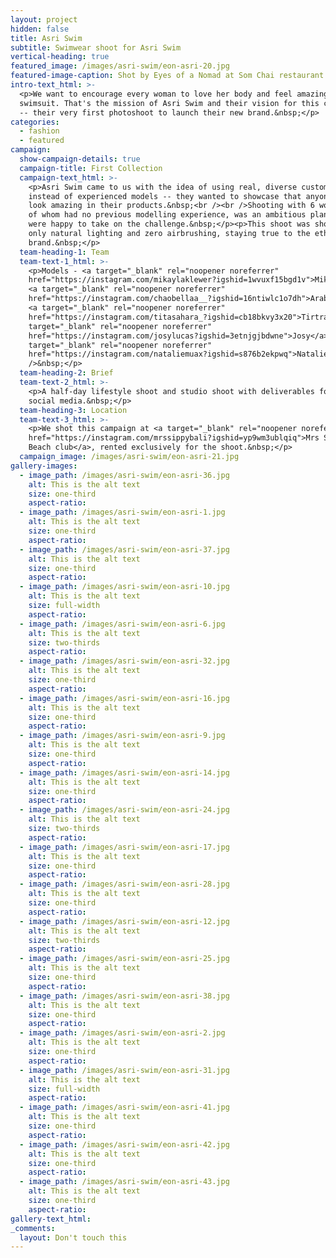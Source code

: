 ```yaml
---
layout: project
hidden: false
title: Asri Swim
subtitle: Swimwear shoot for Asri Swim
vertical-heading: true
featured_image: /images/asri-swim/eon-asri-20.jpg
featured-image-caption: Shot by Eyes of a Nomad at Som Chai restaurant
intro-text_html: >-
  <p>We want to encourage every woman to love her body and feel amazing in a
  swimsuit. That's the mission of Asri Swim and their vision for this campaign
  -- their very first photoshoot to launch their new brand.&nbsp;</p>
categories:
  - fashion
  - featured
campaign:
  show-campaign-details: true
  campaign-title: First Collection
  campaign-text_html: >-
    <p>Asri Swim came to us with the idea of using real, diverse customers
    instead of experienced models -- they wanted to showcase that anyone could
    look amazing in their products.&nbsp;<br /><br />Shooting with 6 women, many
    of whom had no previous modelling experience, was an ambitious plan but we
    were happy to take on the challenge.&nbsp;</p><p>This shoot was shot with
    only natural lighting and zero airbrushing, staying true to the ethos of the
    brand.&nbsp;</p>
  team-heading-1: Team
  team-text-1_html: >-
    <p>Models - <a target="_blank" rel="noopener noreferrer"
    href="https://instagram.com/mikaylaklewer?igshid=1wvuxf15bgd1v">Mikayla</a>,
    <a target="_blank" rel="noopener noreferrer"
    href="https://instagram.com/chaobellaa__?igshid=16ntiwlc1o7dh">Arabella</a>,
    <a target="_blank" rel="noopener noreferrer"
    href="https://instagram.com/titasahara_?igshid=cb18bkvy3x20">Tirtra</a>, <a
    target="_blank" rel="noopener noreferrer"
    href="https://instagram.com/josylucas?igshid=3etnjgjbdwne">Josy</a>&nbsp;&amp;&nbsp;<a
    target="_blank" rel="noopener noreferrer"
    href="https://instagram.com/nataliemuax?igshid=s876b2ekpwq">Natalie</a>&nbsp;<br
    />&nbsp;</p>
  team-heading-2: Brief
  team-text-2_html: >-
    <p>A half-day lifestyle shoot and studio shoot with deliverables for web and
    social media.&nbsp;</p>
  team-heading-3: Location
  team-text-3_html: >-
    <p>We shot this campaign at <a target="_blank" rel="noopener noreferrer"
    href="https://instagram.com/mrssippybali?igshid=yp9wm3ublqiq">Mrs Sippy
    Beach club</a>, rented exclusively for the shoot.&nbsp;</p>
  campaign_image: /images/asri-swim/eon-asri-21.jpg
gallery-images:
  - image_path: /images/asri-swim/eon-asri-36.jpg
    alt: This is the alt text
    size: one-third
    aspect-ratio:
  - image_path: /images/asri-swim/eon-asri-1.jpg
    alt: This is the alt text
    size: one-third
    aspect-ratio:
  - image_path: /images/asri-swim/eon-asri-37.jpg
    alt: This is the alt text
    size: one-third
    aspect-ratio:
  - image_path: /images/asri-swim/eon-asri-10.jpg
    alt: This is the alt text
    size: full-width
    aspect-ratio:
  - image_path: /images/asri-swim/eon-asri-6.jpg
    alt: This is the alt text
    size: two-thirds
    aspect-ratio:
  - image_path: /images/asri-swim/eon-asri-32.jpg
    alt: This is the alt text
    size: one-third
    aspect-ratio:
  - image_path: /images/asri-swim/eon-asri-16.jpg
    alt: This is the alt text
    size: one-third
    aspect-ratio:
  - image_path: /images/asri-swim/eon-asri-9.jpg
    alt: This is the alt text
    size: one-third
    aspect-ratio:
  - image_path: /images/asri-swim/eon-asri-14.jpg
    alt: This is the alt text
    size: one-third
    aspect-ratio:
  - image_path: /images/asri-swim/eon-asri-24.jpg
    alt: This is the alt text
    size: two-thirds
    aspect-ratio:
  - image_path: /images/asri-swim/eon-asri-17.jpg
    alt: This is the alt text
    size: one-third
    aspect-ratio:
  - image_path: /images/asri-swim/eon-asri-28.jpg
    alt: This is the alt text
    size: one-third
    aspect-ratio:
  - image_path: /images/asri-swim/eon-asri-12.jpg
    alt: This is the alt text
    size: two-thirds
    aspect-ratio:
  - image_path: /images/asri-swim/eon-asri-25.jpg
    alt: This is the alt text
    size: one-third
    aspect-ratio:
  - image_path: /images/asri-swim/eon-asri-38.jpg
    alt: This is the alt text
    size: one-third
    aspect-ratio:
  - image_path: /images/asri-swim/eon-asri-2.jpg
    alt: This is the alt text
    size: one-third
    aspect-ratio:
  - image_path: /images/asri-swim/eon-asri-31.jpg
    alt: This is the alt text
    size: full-width
    aspect-ratio:
  - image_path: /images/asri-swim/eon-asri-41.jpg
    alt: This is the alt text
    size: one-third
    aspect-ratio:
  - image_path: /images/asri-swim/eon-asri-42.jpg
    alt: This is the alt text
    size: one-third
    aspect-ratio:
  - image_path: /images/asri-swim/eon-asri-43.jpg
    alt: This is the alt text
    size: one-third
    aspect-ratio:
gallery-text_html:
_comments:
  layout: Don't touch this
---
```


